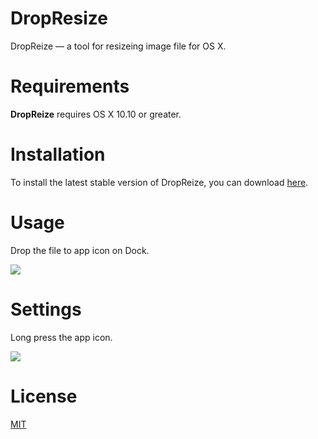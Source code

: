 DropResize
==========

DropReize — a tool for resizeing image file for OS X.

Requirements
===
**DropReize** requires OS X 10.10 or greater.

Installation
===
To install the latest stable version of DropReize, you can download [here](https://github.com/m-nakada/DropResize/releases).

Usage
===
Drop the file to app icon on Dock.

![](https://cloud.githubusercontent.com/assets/4963478/5426225/a96f968c-8387-11e4-9419-731c27cd3cd0.png)

Settings
===
Long press the app icon.

![](https://cloud.githubusercontent.com/assets/4963478/5426223/9ed663a4-8387-11e4-8d99-8451862f57f8.png)

License
===
[MIT](https://github.com/m-nakada/DropResize/blob/master/LICENSE)
